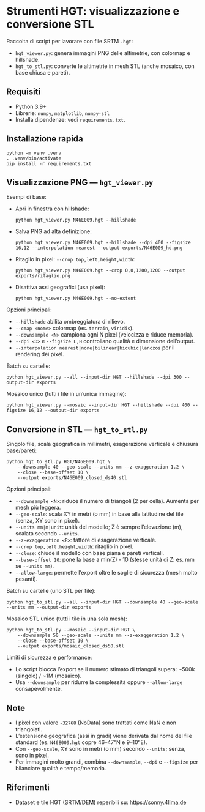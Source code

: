 # Strumenti HGT: visualizzazione e conversione STL

Raccolta di script per lavorare con file SRTM `.hgt`:
- `hgt_viewer.py`: genera immagini PNG delle altimetrie, con colormap e hillshade.
- `hgt_to_stl.py`: converte le altimetrie in mesh STL (anche mosaico, con base chiusa e pareti).

## Requisiti

- Python 3.9+
- Librerie: `numpy`, `matplotlib`, `numpy-stl`
- Installa dipendenze: vedi `requirements.txt`.

## Installazione rapida

```
python -m venv .venv
. .venv/bin/activate
pip install -r requirements.txt
```

## Visualizzazione PNG — `hgt_viewer.py`

Esempi di base:
- Apri in finestra con hillshade:
	```
	python hgt_viewer.py N46E009.hgt --hillshade
	```
- Salva PNG ad alta definizione:
	```
	python hgt_viewer.py N46E009.hgt --hillshade --dpi 400 --figsize 16,12 --interpolation nearest --output exports/N46E009_hd.png
	```
- Ritaglio in pixel: `--crop top,left,height,width`:
	```
	python hgt_viewer.py N46E009.hgt --crop 0,0,1200,1200 --output exports/ritaglio.png
	```
- Disattiva assi geografici (usa pixel):
	```
	python hgt_viewer.py N46E009.hgt --no-extent
	```

Opzioni principali:
- `--hillshade` abilita ombreggiatura di rilievo.
- `--cmap <nome>` colormap (es. `terrain`, `viridis`).
- `--downsample <N>` campiona ogni N pixel (velocizza e riduce memoria).
- `--dpi <D>` e `--figsize L,H` controllano qualità e dimensione dell’output.
- `--interpolation nearest|none|bilinear|bicubic|lanczos` per il rendering dei pixel.

Batch su cartelle:
```
python hgt_viewer.py --all --input-dir HGT --hillshade --dpi 300 --output-dir exports
```

Mosaico unico (tutti i tile in un’unica immagine):
```
python hgt_viewer.py --mosaic --input-dir HGT --hillshade --dpi 400 --figsize 16,12 --output-dir exports
```

## Conversione in STL — `hgt_to_stl.py`

Singolo file, scala geografica in millimetri, esagerazione verticale e chiusura base/pareti:
```
python hgt_to_stl.py HGT/N46E009.hgt \
	--downsample 40 --geo-scale --units mm --z-exaggeration 1.2 \
	--close --base-offset 10 \
	--output exports/N46E009_closed_ds40.stl
```

Opzioni principali:
- `--downsample <N>`: riduce il numero di triangoli (2 per cella). Aumenta per mesh più leggera.
- `--geo-scale`: scala XY in metri (o mm) in base alla latitudine del tile (senza, XY sono in pixel).
- `--units mm|m|unit`: unità del modello; Z è sempre l’elevazione (m), scalata secondo `--units`.
- `--z-exaggeration <F>`: fattore di esagerazione verticale.
- `--crop top,left,height,width`: ritaglio in pixel.
- `--close`: chiude il modello con base piana e pareti verticali.
- `--base-offset 10`: pone la base a min(Z) - 10 (stesse unità di Z: es. mm se `--units mm`).
- `--allow-large`: permette l’export oltre le soglie di sicurezza (mesh molto pesanti).

Batch su cartelle (uno STL per file):
```
python hgt_to_stl.py --all --input-dir HGT --downsample 40 --geo-scale --units mm --output-dir exports
```

Mosaico STL unico (tutti i tile in una sola mesh):
```
python hgt_to_stl.py --mosaic --input-dir HGT \
	--downsample 50 --geo-scale --units mm --z-exaggeration 1.2 \
	--close --base-offset 10 \
	--output exports/mosaic_closed_ds50.stl
```

Limiti di sicurezza e performance:
- Lo script blocca l’export se il numero stimato di triangoli supera: ~500k (singolo) / ~1M (mosaico).
- Usa `--downsample` per ridurre la complessità oppure `--allow-large` consapevolmente.

## Note

- I pixel con valore `-32768` (NoData) sono trattati come NaN e non triangolati.
- L’estensione geografica (assi in gradi) viene derivata dal nome del file standard (es. `N46E009.hgt` copre 46–47°N e 9–10°E).
- Con `--geo-scale`, XY sono in metri (o mm) secondo `--units`; senza, sono in pixel.
- Per immagini molto grandi, combina `--downsample`, `--dpi` e `--figsize` per bilanciare qualità e tempo/memoria.

## Riferimenti

- Dataset e tile HGT (SRTM/DEM) reperibili su: https://sonny.4lima.de